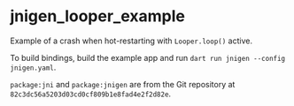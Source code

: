 # jnigen_looper_example

Example of a crash when hot-restarting with `Looper.loop()` active.

To build bindings, build the example app and run `dart run jnigen --config jnigen.yaml`.

`package:jni` and `package:jnigen` are from the Git repository at `82c3dc56a5203d03cd0cf809b1e8fad4e2f2d82e`.
